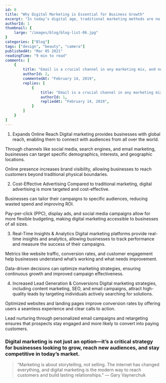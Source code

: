 ```yaml
---
id: 8
title: "Why Digital Marketing is Essential for Business Growth" 
excerpt: "In today’s digital age, traditional marketing methods are no longer enough to drive business growth. Digital marketing allows businesses to connect with wider audiences, track real-time performance, and drive meaningful engagement. It’s an essential tool for scaling a business, improving lead generation, and delivering a personalized experience to customers. From global reach to cost-effective campaigns, digital marketing is the foundation for sustainable growth."
authorId: 1
thumbnail: {
	large: "/images/blog/blog-list-06.jpg" 
}
categories: ["Blog"]
tags: ["design", "beauty", "camera"]
publishedAt: "Mar 05 2021"
readingTime: "9 min to read"
comments: [
	{
		title: "Email is a crucial channel in any marketing mix, and never has this been truer than for today’s entrepreneur. Curious what to say.",
		authorId: 2,
		commentedAt: "February 14, 2019",
		replies: [
			{
				title: "Email is a crucial channel in any marketing mix, and never has this been truer than for today’s entrepreneur. Curious what to say.",
				authorId: 1,
				repliedAt: "February 14, 2019",
			}
		]
	}
]
---
```


1. Expands Online Reach
Digital marketing provides businesses with global reach, enabling them to connect with audiences from all over the world.

Through channels like social media, search engines, and email marketing, businesses can target specific demographics, interests, and geographic locations.

Online presence increases brand visibility, allowing businesses to reach customers beyond traditional physical boundaries.

2. Cost-Effective Advertising
Compared to traditional marketing, digital advertising is more targeted and cost-effective.

Businesses can tailor their campaigns to specific audiences, reducing wasted spend and improving ROI.

Pay-per-click (PPC), display ads, and social media campaigns allow for more flexible budgeting, making digital marketing accessible to businesses of all sizes.

3. Real-Time Insights & Analytics
Digital marketing platforms provide real-time insights and analytics, allowing businesses to track performance and measure the success of their campaigns.

Metrics like website traffic, conversion rates, and customer engagement help businesses understand what’s working and what needs improvement.

Data-driven decisions can optimize marketing strategies, ensuring continuous growth and improved campaign effectiveness.

4. Increased Lead Generation & Conversions
Digital marketing strategies, including content marketing, SEO, and email campaigns, attract high-quality leads by targeting individuals actively searching for solutions.

Optimized websites and landing pages improve conversion rates by offering users a seamless experience and clear calls to action.

Lead nurturing through personalized email campaigns and retargeting ensures that prospects stay engaged and more likely to convert into paying customers.

### Digital marketing is not just an option—it’s a critical strategy for businesses looking to grow, reach new audiences, and stay competitive in today’s market.

> “Marketing is about storytelling, not selling. The internet has changed everything, and digital marketing is the modern way to reach customers and build lasting relationships.” — Gary Vaynerchuk